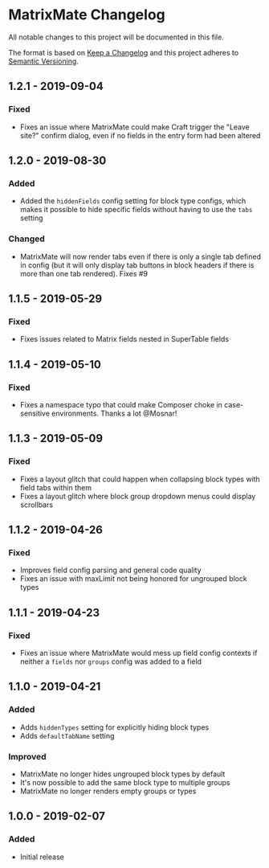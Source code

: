 # MatrixMate Changelog

All notable changes to this project will be documented in this file.

The format is based on [Keep a Changelog](http://keepachangelog.com/) and this project adheres to [Semantic Versioning](http://semver.org/).

## 1.2.1 - 2019-09-04
### Fixed
- Fixes an issue where MatrixMate could make Craft trigger the "Leave site?" confirm dialog, even if no fields in the entry form had been altered

## 1.2.0 - 2019-08-30
### Added
- Added the `hiddenFields` config setting for block type configs, which makes it possible to hide specific fields without having to use the `tabs` setting  
### Changed
- MatrixMate will now render tabs even if there is only a single tab defined in config (but it will only display tab buttons in block headers if there is more than one tab rendered). Fixes #9

## 1.1.5 - 2019-05-29
### Fixed
- Fixes issues related to Matrix fields nested in SuperTable fields  

## 1.1.4 - 2019-05-10
### Fixed
- Fixes a namespace typo that could make Composer choke in case-sensitive environments. Thanks a lot @Mosnar!  

## 1.1.3 - 2019-05-09
### Fixed
- Fixes a layout glitch that could happen when collapsing block types with field tabs within them
- Fixes a layout glitch where block group dropdown menus could display scrollbars

## 1.1.2 - 2019-04-26
### Fixed
- Improves field config parsing and general code quality
- Fixes an issue with maxLimit not being honored for ungrouped block types

## 1.1.1 - 2019-04-23
### Fixed
- Fixes an issue where MatrixMate would mess up field config contexts if neither a `fields` nor `groups` config was added to a field  

## 1.1.0 - 2019-04-21
### Added
- Adds `hiddenTypes` setting for explicitly hiding block types
- Adds `defaultTabName` setting
### Improved
- MatrixMate no longer hides ungrouped block types by default
- It's now possible to add the same block type to multiple groups
- MatrixMate no longer renders empty groups or types

## 1.0.0 - 2019-02-07
### Added
- Initial release

